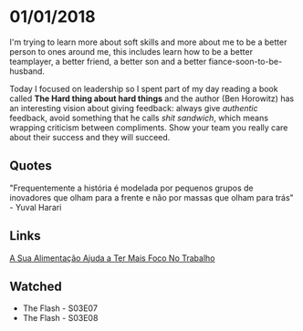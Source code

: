 # 01/01/2018

I'm trying to learn more about soft skills and more about me to be a better person to ones around me, this includes learn how to be a better teamplayer, a better friend, a better son and a better fiance-soon-to-be-husband.

Today I focused on leadership so I spent part of my day reading a book called **The Hard thing about hard things** and the author (Ben Horowitz) has an interesting vision about giving feedback: always give *authentic* feedback, avoid something that he calls *shit sandwich*, which means wrapping criticism between compliments. Show your team you really care about their success and they will succeed.

## Quotes

"Frequentemente a história é modelada por pequenos grupos de inovadores que olham para a frente e não por massas que olham para trás" - Yuval Harari

## Links

[A Sua Alimentação Ajuda a Ter Mais Foco No Trabalho](http://br.blog.trello.com/como-ter-foco-no-trabalho/)

## Watched

- The Flash - S03E07
- The Flash - S03E08
